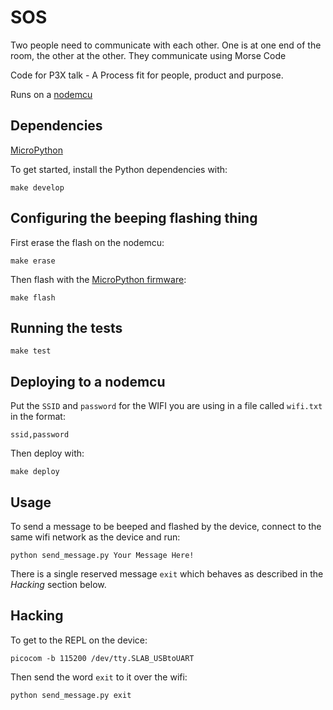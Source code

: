 # SOS

Two people need to communicate with each other.  One is at one end of the room, the other at the other.  They communicate using Morse Code

Code for P3X talk - A Process fit for people, product and purpose.

Runs on a [nodemcu](http://nodemcu.com/index_en.html)

## Dependencies

[MicroPython](https://micropython.org/)

To get started, install the Python dependencies with:

	make develop

## Configuring the beeping flashing thing

First erase the flash on the nodemcu:

	make erase

Then flash with the [MicroPython firmware](https://docs.micropython.org/en/latest/esp8266/esp8266/tutorial/intro.html#getting-the-firmware):

	make flash
	
## Running the tests

	make test

## Deploying to a nodemcu

Put the `SSID` and `password` for the WIFI you are using in a file called `wifi.txt` in the format:

	ssid,password

Then deploy with:

	make deploy 

## Usage

To send a message to be beeped and flashed by the device, connect to the same wifi network as the device and run:

	python send_message.py Your Message Here!

There is a single reserved message `exit` which behaves as described in the *Hacking* section below.

## Hacking

To get to the REPL on the device:

	picocom -b 115200 /dev/tty.SLAB_USBtoUART

Then send the word `exit` to it over the wifi:

	python send_message.py exit
